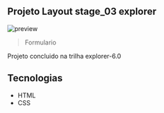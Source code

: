 ## Projeto Layout stage_03 explorer

![preview](../stage_03_form-2%5D/preview/preview.png)

> Formulario

Projeto concluido na trilha explorer-6.0

## Tecnologias 

- HTML
- CSS